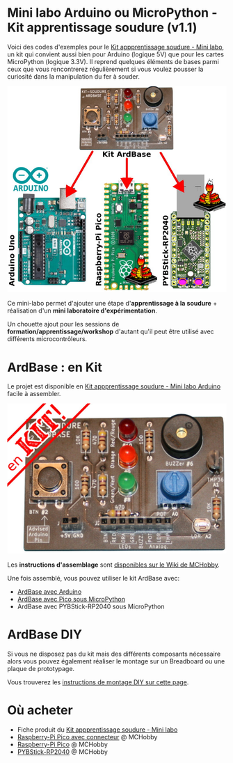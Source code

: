 # Mini labo Arduino ou MicroPython - Kit apprentissage soudure (v1.1)

Voici des codes d'exemples pour le [Kit appprentissage soudure - Mini labo](https://shop.mchobby.be/cartes-kits/1124-kit-appprentissage-soudure-3232100011243.html), un kit qui convient aussi bien pour Arduino (logique 5V) que pour les cartes MicroPython (logique 3.3V).
Il reprend quelques éléments de bases parmi ceux que vous rencontrerez régulièrement si vous voulez pousser la curiosité dans la manipulation du fer à souder.

![Kit soudure ARDBase](docs/_static/ARDBASE-supported.jpg)

Ce mini-labo permet d'ajouter une étape d'__apprentissage à la soudure__  + réalisation d'un __mini laboratoire d'expérimentation__.

Un chouette ajout pour les sessions de __formation/apprentissage/workshop__ d'autant qu'il peut être utilisé avec différents microcontrôleurs.

# ArdBase : en Kit

Le projet est disponible en [Kit appprentissage soudure - Mini labo Arduino](https://shop.mchobby.be/cartes-kits/1124-kit-appprentissage-soudure-3232100011243.html) facile à assembler.

![Kit soudure ARDBase](docs/_static/KIT-SOUDURE-ARDBASE-v1.2.jpg)

Les __instructions d'assemblage__ sont [disponibles sur le Wiki de MCHobby](https://wiki.mchobby.be/index.php?title=ArdBase).

Une fois assemblé, vous pouvez utiliser le kit ArdBase avec:
* [ArdBase avec Arduino](readme-arduino.md)
* [ArdBase avec Pico sous MicroPython](readme-pico.md)
* ArdBase avec PYBStick-RP2040 sous MicroPython


# ArdBase DIY

Si vous ne disposez pas du kit mais des différents composants nécessaire alors vous pouvez également réaliser le montage sur un Breadboard ou une plaque de prototypage.

Vous trouverez les [instructions de montage DIY sur cette page](readme-diy.md).

# Où acheter
* Fiche produit du [Kit appprentissage soudure - Mini labo](https://shop.mchobby.be/cartes-kits/1124-kit-appprentissage-soudure-3232100011243.html)
* [Raspberry-Pi Pico avec connecteur](https://shop.mchobby.be/product.php?id_product=2036) @ MCHobby
* [Raspberry-Pi Pico](https://shop.mchobby.be/product.php?id_product=2025) @ MCHobby
* [PYBStick-RP2040](https://shop.mchobby.be/product.php?id_product=2331) @ MCHobby

